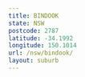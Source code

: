 ```yaml
---
title: BINDOOK
state: NSW
postcode: 2787
latitude: -34.1992
longitude: 150.1014
url: /nsw/bindook/
layout: suburb
---
```

